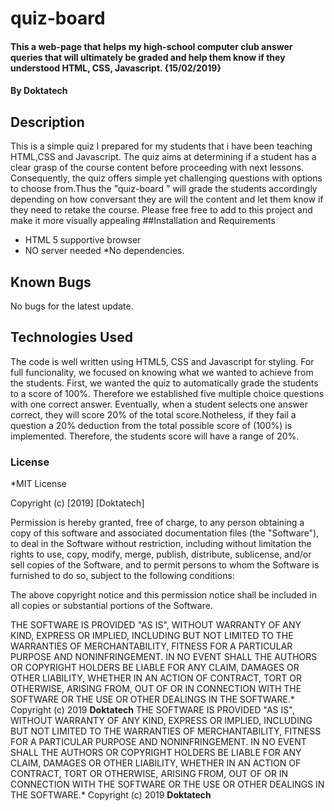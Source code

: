 # quiz-board
#### This a web-page that helps my high-school computer club answer queries that will ultimately be graded and help them know if they understood HTML, CSS, Javascript. {15/02/2019}
#### By **Doktatech**
## Description
This is a simple quiz I prepared for my students that i have been teaching HTML,CSS and Javascript. The quiz aims at determining if a student has a clear grasp of the course content before proceeding with next lessons. Consequently, the quiz offers simple yet challenging questions with options to choose from.Thus the "quiz-board " will grade the students accordingly depending on how conversant they are will the content and let them know if they need to retake the course.  Please free free to add to this project and make it more visually appealing
##Installation and Requirements
 
* HTML 5 supportive browser
* NO server needed
*No dependencies.

## Known Bugs
No bugs for the latest update.
## Technologies Used
 The code is well written using HTML5, CSS and Javascript for styling. For full funcionality, we focused on knowing what we wanted to achieve from the students. First, we wanted the quiz to automatically grade the students to a score of 100%. Therefore we established five multiple choice questions with one correct answer. Eventually, when a student selects one answer correct, they will score 20% of the total score.Notheless, if they fail a question a 20% deduction from the total possible score of (100%) is implemented. Therefore, the students score will have a range of 20%.
### License
*MIT License

Copyright (c) [2019] [Doktatech]

Permission is hereby granted, free of charge, to any person obtaining a copy
of this software and associated documentation files (the "Software"), to deal
in the Software without restriction, including without limitation the rights
to use, copy, modify, merge, publish, distribute, sublicense, and/or sell
copies of the Software, and to permit persons to whom the Software is
furnished to do so, subject to the following conditions:

The above copyright notice and this permission notice shall be included in all
copies or substantial portions of the Software.

THE SOFTWARE IS PROVIDED "AS IS", WITHOUT WARRANTY OF ANY KIND, EXPRESS OR
IMPLIED, INCLUDING BUT NOT LIMITED TO THE WARRANTIES OF MERCHANTABILITY,
FITNESS FOR A PARTICULAR PURPOSE AND NONINFRINGEMENT. IN NO EVENT SHALL THE
AUTHORS OR COPYRIGHT HOLDERS BE LIABLE FOR ANY CLAIM, DAMAGES OR OTHER
LIABILITY, WHETHER IN AN ACTION OF CONTRACT, TORT OR OTHERWISE, ARISING FROM,
OUT OF OR IN CONNECTION WITH THE SOFTWARE OR THE USE OR OTHER DEALINGS IN THE
SOFTWARE.*
Copyright (c) 2019 **Doktatech**
THE SOFTWARE IS PROVIDED "AS IS", WITHOUT WARRANTY OF ANY KIND, EXPRESS OR
IMPLIED, INCLUDING BUT NOT LIMITED TO THE WARRANTIES OF MERCHANTABILITY,
FITNESS FOR A PARTICULAR PURPOSE AND NONINFRINGEMENT. IN NO EVENT SHALL THE
AUTHORS OR COPYRIGHT HOLDERS BE LIABLE FOR ANY CLAIM, DAMAGES OR OTHER
LIABILITY, WHETHER IN AN ACTION OF CONTRACT, TORT OR OTHERWISE, ARISING FROM,
OUT OF OR IN CONNECTION WITH THE SOFTWARE OR THE USE OR OTHER DEALINGS IN THE
SOFTWARE.*
Copyright (c) 2019 **Doktatech**
